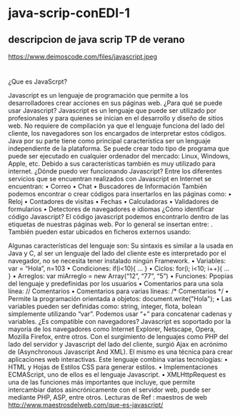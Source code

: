 # java-scrip-conEDI-1
descripcion de java scrip  TP de verano
--
 
https://www.deimoscode.com/files/javascript.jpeg
#

¿Que es JavaScrpt?

Javascript es un lenguaje de programación que permite a los desarrolladores crear acciones en sus páginas web. 
¿Para qué se puede usar Javascript?
Javascript es un lenguaje que puede ser utilizado por profesionales y para quienes se inician en el desarrollo y diseño de sitios web. No requiere de compilación ya que el lenguaje funciona del lado del cliente, los navegadores son los encargados de interpretar estos códigos.
Java por su parte tiene como principal característica ser un lenguaje independiente de la plataforma. Se puede crear todo tipo de programa que puede ser ejecutado en cualquier ordenador del mercado: Linux, Windows, Apple, etc. Debido a sus características también es muy utilizado para internet.
¿Dónde puedo ver funcionando Javascript?
Entre los diferentes servicios que se encuentran realizados con Javascript en Internet se encuentran:
•	Correo
•	Chat
•	Buscadores de Información
También podemos encontrar o crear códigos para insertarlos en las páginas como:
•	Reloj
•	Contadores de visitas
•	Fechas
•	Calculadoras
•	Validadores de formularios
•	Detectores de navegadores e idiomas
¿Cómo identificar código Javascript?
El código javascript podemos encontrarlo dentro de las etiquetas <body></body> de nuestras páginas web. Por lo general se insertan entre: <script></script>. También pueden estar ubicados en ficheros externos usando:
<script type="text/javascript" src="micodigo.js"></script>
Algunas características del lenguaje son:
Su sintaxis es similar a la usada en Java y C, al ser un lenguaje del lado del cliente este es interpretado por el navegador, no se necesita tener instalado ningún Framework.
•	Variables: var = “Hola”, n=103
•	Condiciones: if(i<10){ … }
•	Ciclos: for(i; i<10; i++){ … }
•	Arreglos: var miArreglo = new Array(“12”, “77”, “5”)
•	Funciones: Ppopias del lenguaje y predefinidas por los usuarios
•	Comentarios para una sola línea: // Comentarios
•	Comentarios para varias lineas:
/*
Comentarios
*/
•	Permite la programación orientada a objetos: document.write("Hola");
•	Las variables pueden ser definidas como: string, integer, flota, bolean simplemente utilizando “var”. Podemos usar “+” para concatenar cadenas y variables.
¿Es compatible con navegadores?
Javascript es soportado por la mayoría de los navegadores como Internet Explorer, Netscape, Opera, Mozilla Firefox, entre otros.
Con el surgimiento de lenguajes como PHP del lado del servidor y Javascript del lado del cliente, surgió Ajax en acrónimo de (Asynchronous Javascript And XML). El mismo es una técnica para crear aplicaciones web interactivas. Este lenguaje combina varias tecnologías:
•	HTML y Hojas de Estilos CSS para generar estilos.
•	Implementaciones ECMAScript, uno de ellos es el lenguaje Javascript.
•	XMLHttpRequest es una de las funciones más importantes que incluye, que permite intercambiar datos asincrónicamente con el servidor web, puede ser mediante PHP, ASP, entre otros.
Lecturas de Ref : maestros de web
http://www.maestrosdelweb.com/que-es-javascript/

